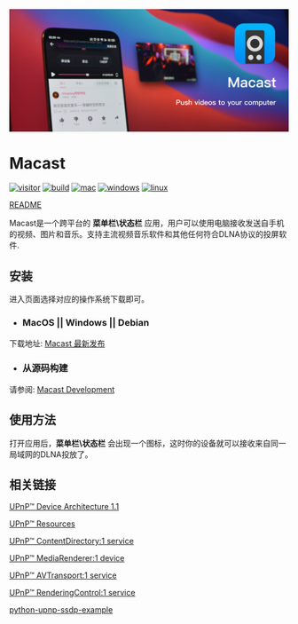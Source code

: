 <img align="center" src="macast_slogan.png" alt="slogan" height="auto"/>

# Macast

[![visitor](https://visitor-badge.glitch.me/badge?page_id=xfangfang.Macast)](https://github.com/xfangfang/Macast/releases/latest)
[![build](https://img.shields.io/github/workflow/status/xfangfang/Macast/Build%20Macast)](https://github.com/xfangfang/Macast/actions/workflows/build-macast.yaml)
[![mac](https://img.shields.io/badge/MacOS-10.15%20and%20higher-lightgrey?logo=Apple)](https://github.com/xfangfang/Macast/releases/latest)
[![windows](https://img.shields.io/badge/Windows-10-lightgrey?logo=Windows)](https://github.com/xfangfang/Macast/releases/latest)
[![linux](https://img.shields.io/badge/Linux-Xorg-lightgrey?logo=Linux)](https://github.com/xfangfang/Macast/releases/latest)

[README](README.md)

Macast是一个跨平台的 **菜单栏\状态栏** 应用，用户可以使用电脑接收发送自手机的视频、图片和音乐。支持主流视频音乐软件和其他任何符合DLNA协议的投屏软件.


## 安装

进入页面选择对应的操作系统下载即可。

- ### MacOS || Windows || Debian

下载地址:  [Macast 最新发布](https://gitee.com/xfangfang/Macast/releases/)

- ### 从源码构建

请参阅: [Macast Development](docs/Development.md)


## 使用方法

打开应用后，**菜单栏\状态栏** 会出现一个图标，这时你的设备就可以接收来自同一局域网的DLNA投放了。


## 相关链接

[UPnP™ Device Architecture 1.1](http://upnp.org/specs/arch/UPnP-arch-DeviceArchitecture-v1.1.pdf)

[UPnP™ Resources](http://upnp.org/resources/upnpresources.zip)

[UPnP™ ContentDirectory:1 service](http://upnp.org/specs/av/UPnP-av-ContentDirectory-v1-Service.pdf)

[UPnP™ MediaRenderer:1 device](http://upnp.org/specs/av/UPnP-av-MediaRenderer-v1-Device.pdf)

[UPnP™ AVTransport:1 service](http://upnp.org/specs/av/UPnP-av-AVTransport-v1-Service.pdf)

[UPnP™ RenderingControl:1 service](http://upnp.org/specs/av/UPnP-av-RenderingControl-v1-Service.pdf)

[python-upnp-ssdp-example](https://github.com/ZeWaren/python-upnp-ssdp-example)

